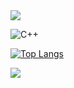 <img src="https://capsule-render.vercel.app/api?type=waving&color=BDBDC8&height=150&section=header" />

![C++](https://img.shields.io/badge/C%2B%2B-00599C?style=for-the-badge&logo=c%2B%2B&logoColor=white)


[![Top Langs](https://github-readme-stats.vercel.app/api/top-langs/?username=HyeonLang)](https://github.com/anuraghazra/github-readme-stats)


<img src="https://capsule-render.vercel.app/api?type=waving&color=BDBDC8&height=150&section=footer" />
